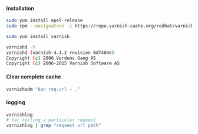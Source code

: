 #### Installation
```sh
sudo yum install epel-release
sudo rpm --nosignature -i https://repo.varnish-cache.org/redhat/varnish-4.1.el6.rpm

sudo yum install varnish

varnishd -V
varnishd (varnish-4.1.2 revision 0d7404e)
Copyright (c) 2006 Verdens Gang AS
Copyright (c) 2006-2015 Varnish Software AS
```

#### Clear complete cache
```sh
varnishadm "ban req.url ~ ."
```
#### logging
```sh
varnishlog
# for testing a particular request
varnishlog | grep "request url path"
```
